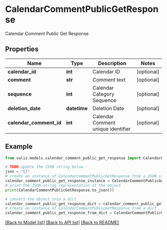 # CalendarCommentPublicGetResponse

Calendar Comment Public Get Response

## Properties

Name | Type | Description | Notes
------------ | ------------- | ------------- | -------------
**calendar_id** | **int** | Calendar ID | [optional] 
**comment** | **str** | Comment text | [optional] 
**sequence** | **int** | Calendar Category Sequence | [optional] 
**deletion_date** | **datetime** | Deletion Date | [optional] 
**calendar_comment_id** | **int** | Calendar Comment unique identifier | [optional] 

## Example

```python
from valis.models.calendar_comment_public_get_response import CalendarCommentPublicGetResponse

# TODO update the JSON string below
json = "{}"
# create an instance of CalendarCommentPublicGetResponse from a JSON string
calendar_comment_public_get_response_instance = CalendarCommentPublicGetResponse.from_json(json)
# print the JSON string representation of the object
print(CalendarCommentPublicGetResponse.to_json())

# convert the object into a dict
calendar_comment_public_get_response_dict = calendar_comment_public_get_response_instance.to_dict()
# create an instance of CalendarCommentPublicGetResponse from a dict
calendar_comment_public_get_response_from_dict = CalendarCommentPublicGetResponse.from_dict(calendar_comment_public_get_response_dict)
```
[[Back to Model list]](../README.md#documentation-for-models) [[Back to API list]](../README.md#documentation-for-api-endpoints) [[Back to README]](../README.md)



